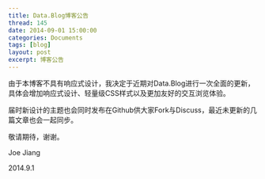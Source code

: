 ```yaml
---
title: Data.Blog博客公告
thread: 145
date: 2014-09-01 15:00:00
categories: Documents
tags: [blog]
layout: post
excerpt: 博客公告
---
```


由于本博客不具有响应式设计，我决定于近期对Data.Blog进行一次全面的更新，具体会增加响应式设计、轻量级CSS样式以及更加友好的交互浏览体验。

届时新设计的主题也会同时发布在Github供大家Fork与Discuss，最近未更新的几篇文章也会一起同步。

敬请期待，谢谢。

Joe Jiang

2014.9.1
